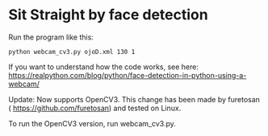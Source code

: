 Sit Straight by face detection
==================

Run the program like this:

```
python webcam_cv3.py ojoD.xml 130 1
```

If you want to understand how the code works,  see here: https://realpython.com/blog/python/face-detection-in-python-using-a-webcam/


Update: Now supports OpenCV3. This change has been made by furetosan ( https://github.com/furetosan) and tested on Linux.

To run the OpenCV3 version, run webcam_cv3.py.

 
